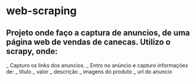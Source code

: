 # web-scraping
## Projeto onde faço a captura de anuncios, de uma página web de vendas de canecas. Utilizo o scrapy, onde:

_ Capturo os links dos anuncios.
_ Entro no anúncio e capturo informações de:
_ titulo
_ valor
_ descrição
_ imagens do produto
_ url do anuncio
